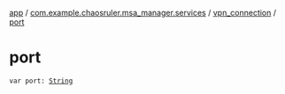 [app](../../index.md) / [com.example.chaosruler.msa_manager.services](../index.md) / [vpn_connection](index.md) / [port](.)

# port

`var port: `[`String`](https://kotlinlang.org/api/latest/jvm/stdlib/kotlin/-string/index.html)